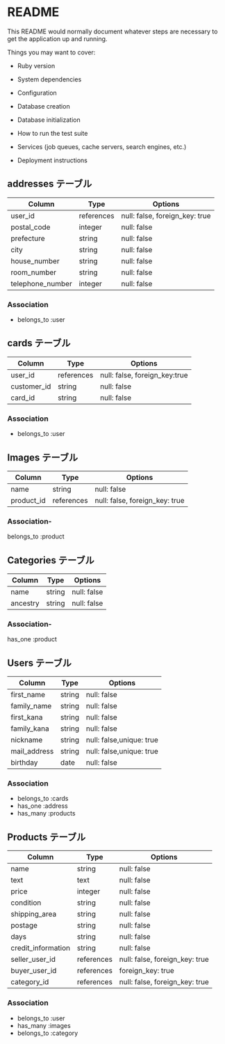 # README

This README would normally document whatever steps are necessary to get the
application up and running.

Things you may want to cover:

- Ruby version

- System dependencies

- Configuration

- Database creation

- Database initialization

- How to run the test suite

- Services (job queues, cache servers, search engines, etc.)

- Deployment instructions

## addresses テーブル

| Column           | Type       | Options                        |
| ---------------- | ---------- | ------------------------------ |
| user_id          | references | null: false, foreign_key: true |
| postal_code      | integer    | null: false                    |
| prefecture       | string     | null: false                    |
| city             | string     | null: false                    |
| house_number     | string     | null: false                    |
| room_number      | string     | null: false                    |
| telephone_number | integer    | null: false                    |

### Association

- belongs_to :user

## cards テーブル

| Column      | Type       | Options                       |
| ----------- | ---------- | ----------------------------- |
| user_id     | references | null: false, foreign_key:true |
| customer_id | string     | null: false                   |
| card_id     | string     | null: false                   |

### Association

- belongs_to :user

## Images テーブル

| Column     | Type       | Options                        |
| ---------- | ---------- | ------------------------------ |
| name       | string     | null: false                    |
| product_id | references | null: false, foreign_key: true |

### Association-

belongs_to :product

## Categories テーブル

| Column   | Type   | Options     |
| -------- | ------ | ----------- |
| name     | string | null: false |
| ancestry | string | null: false |

### Association-

has_one :product

## Users テーブル

| Column       | Type   | Options                  |
| ------------ | ------ | ------------------------ |
| first_name   | string | null: false              |
| family_name  | string | null: false              |
| first_kana   | string | null: false              |
| family_kana  | string | null: false              |
| nickname     | string | null: false,unique: true |
| mail_address | string | null: false,unique: true |
| birthday     | date   | null: false              |

### Association

- belongs_to :cards
- has_one :address
- has_many :products

## Products テーブル

| Column             | Type       | Options                        |
| ------------------ | ---------- | ------------------------------ |
| name               | string     | null: false                    |
| text               | text       | null: false                    |
| price              | integer    | null: false                    |
| condition          | string     | null: false                    |
| shipping_area      | string     | null: false                    |
| postage            | string     | null: false                    |
| days               | string     | null: false                    |
| credit_information | string     | null: false                    |
| seller_user_id     | references | null: false, foreign_key: true |
| buyer_user_id      | references | foreign_key: true              |
| category_id        | references | null: false, foreign_key: true |

### Association

- belongs_to :user
- has_many :images
- belongs_to :category
